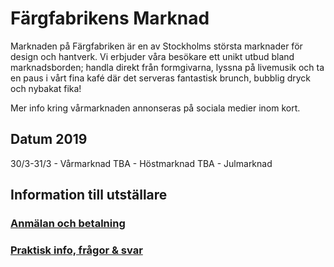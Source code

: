 # Färgfabrikens Marknad

Marknaden på Färgfabriken är en av Stockholms största marknader för design och hantverk. Vi erbjuder våra besökare ett unikt utbud bland marknadsborden; handla direkt från formgivarna, lyssna på livemusik och ta en paus i vårt fina kafé där det serveras fantastisk brunch, bubblig dryck och nybakat fika!

Mer info kring vårmarknaden annonseras på sociala medier inom kort.

## Datum 2019

30/3-31/3 - Vårmarknad
TBA - Höstmarknad
TBA - Julmarknad

## Information till utställare

### [Anmälan och betalning](marknad/anmalan.md)
### [Praktisk info, frågor & svar](marknad/anmalan.md)
